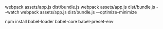 webpack assets/app.js dist/bundle.js
webpack assets/app.js dist/bundle.js --watch
webpack assets/app.js dist/bundle.js --optimize-minimize

npm install babel-loader babel-core babel-preset-env